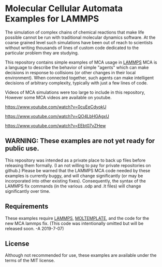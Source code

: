 Molecular Cellular Automata Examples for LAMMPS
===========

The simulation of complex chains of chemical reactions that make life
possible cannot be run with traditional molecular dynamics software.
At the coarse grained level such simulations have been out of reach
to scientists without writing thousands of lines of custom code
dedicated to the particular problem they are studying.

This repository contains simple examples of MCA usage in
[LAMMPS](https://lammps.sandia.gov)
MCA is a language to describe the behavior of simple "agents"
which can make decisions in response to collisions
(or other changes in their local environment).
When connected together, such agents can make intelligent decisions
of arbitrary complexity, typically with just a few lines of code.

Videos of MCA simulations were too large to include in this repository,
However some MCA videos are available on youtube.

   https://www.youtube.com/watch?v=0cuEeCdyokU

   https://www.youtube.com/watch?v=QO4LbHGAgxU

   https://www.youtube.com/watch?v=EEbt07vZHew

## WARNING: These examples are not yet ready for public use.

This repository was intended as a private place to back up files
before releasing them formally.
(I an not willing to pay for private repositories on github.)
Please be warned that the LAMMPS MCA code needed by these examples
is currently buggy, and will change significantly
(or may be incorporated into other existing fixes).
Consequently, the syntax of the LAMMPS fix commands
(in the various .odp and .lt files)
will change significantly over time.

## Requirements

These examples require
[LAMMPS](https://lammps.sandia.gov), 
[MOLTEMPLATE](https://moltemplate.org), 
and the code for the new MCA lammps fix.
(This code was intentionally omitted but will be released soon.
 -A 2019-7-07)

## License

Although not recommended for use,
these examples are available under the terms of the MIT license.
